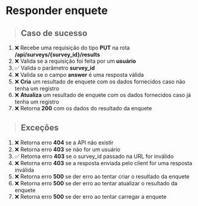 # Responder enquete

> ## Caso de sucesso

1. ❌ Recebe uma requisição do tipo **PUT** na rota **/api/surveys/{survey_id}/results**
2. ❌ Valida se a requisição foi feita por um **usuário**
3. ✅ Valida o parâmetro **survey_id**
4. ❌ Valida se o campo **answer** é uma resposta válida
5. ❌ **Cria** um resultado de enquete com os dados fornecidos caso não tenha um registro
6. ❌ **Atualiza** um resultado de enquete com os dados fornecidos caso já tenha um registro
7. ❌ Retorna **200** com os dados do resultado da enquete

> ## Exceções

1. ❌ Retorna erro **404** se a API não existir
2. ❌ Retorna erro **403** se não for um usuário
3. ✅ Retorna erro **403** se o survey_id passado na URL for inválido
4. ❌ Retorna erro **403** se a resposta enviada pelo client for uma resposta inválida
5. ❌ Retorna erro **500** se der erro ao tentar criar o resultado da enquete
6. ❌ Retorna erro **500** se der erro ao tentar atualizar o resultado da enquete
7. ❌ Retorna erro **500** se der erro ao tentar carregar a enquete